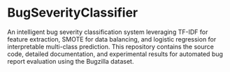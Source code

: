 # BugSeverityClassifier
An intelligent bug severity classification system leveraging TF-IDF for feature extraction, SMOTE for data balancing, and logistic regression for interpretable multi-class prediction. This repository contains the source code, detailed documentation, and experimental results for automated bug report evaluation using the Bugzilla dataset.
